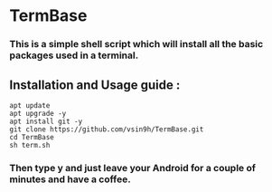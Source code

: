 # TermBase
### This is a simple shell script which will install all the basic packages used in a terminal. 
## Installation and Usage guide :
```
apt update
apt upgrade -y
apt install git -y
git clone https://github.com/vsin9h/TermBase.git
cd TermBase
sh term.sh
```

### Then type y and just leave your Android for a couple of minutes and have a coffee.
